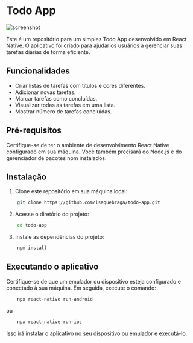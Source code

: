 # Todo App

![screenshot](https://github.com/isaquebraga/todo-app/blob/main/apresenta%C3%A7%C3%A3o.png)

Este é um repositório para um simples Todo App desenvolvido em React Native. O aplicativo foi criado para ajudar os usuários a gerenciar suas tarefas diárias de forma eficiente.

## Funcionalidades

- Criar listas de tarefas com títulos e cores diferentes.
- Adicionar novas tarefas.
- Marcar tarefas como concluídas.
- Visualizar todas as tarefas em uma lista.
- Mostrar número de tarefas concluídas.

## Pré-requisitos

Certifique-se de ter o ambiente de desenvolvimento React Native configurado em sua máquina. Você também precisará do Node.js e do gerenciador de pacotes npm instalados.

## Instalação

1. Clone este repositório em sua máquina local:

```bash
    git clone https://github.com/isaquebraga/todo-app.git
```

2. Acesse o diretório do projeto:

```bash
    cd todo-app
```

3. Instale as dependências do projeto:

```bash
    npm install
```

## Executando o aplicativo

Certifique-se de que um emulador ou dispositivo esteja configurado e conectado à sua máquina. Em seguida, execute o comando:

```bash
    npx react-native run-android
```
ou
```bash
    npx react-native run-ios
```

Isso irá instalar o aplicativo no seu dispositivo ou emulador e executá-lo.
